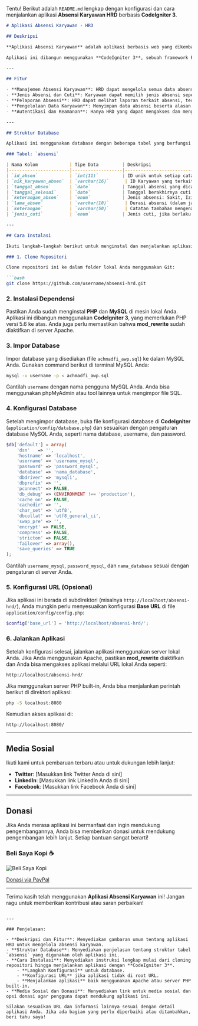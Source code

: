 Tentu! Berikut adalah `README.md` lengkap dengan konfigurasi dan cara menjalankan aplikasi **Absensi Karyawan HRD** berbasis **CodeIgniter 3**.

```markdown
# Aplikasi Absensi Karyawan - HRD

## Deskripsi

**Aplikasi Absensi Karyawan** adalah aplikasi berbasis web yang dikembangkan untuk membantu HRD dalam memantau dan mengelola absensi karyawan. Aplikasi ini memungkinkan HRD untuk melihat, menambah, mengedit, dan menghapus data absensi karyawan. Karyawan dapat mencatat absensi mereka berdasarkan tanggal, jenis cuti, alasan ketidakhadiran (misalnya Sakit, Izin, Cuti, Alpa, atau Telat), dan durasi absensi.

Aplikasi ini dibangun menggunakan **CodeIgniter 3**, sebuah framework PHP yang efisien dan mudah digunakan untuk pengembangan aplikasi web.

---

## Fitur

- **Manajemen Absensi Karyawan**: HRD dapat mengelola semua data absensi karyawan, termasuk menambah, mengedit, dan menghapus absensi.
- **Jenis Absensi dan Cuti**: Karyawan dapat memilih jenis absensi seperti Sakit, Izin, Cuti, Alpa, atau Telat.
- **Pelaporan Absensi**: HRD dapat melihat laporan terkait absensi, termasuk jumlah hari cuti, sakit, atau ketidakhadiran lainnya.
- **Pengelolaan Data Karyawan**: Menyimpan data absensi beserta alasan dan durasi ketidakhadiran karyawan.
- **Autentikasi dan Keamanan**: Hanya HRD yang dapat mengakses dan mengelola data absensi.

---

## Struktur Database

Aplikasi ini menggunakan database dengan beberapa tabel yang berfungsi untuk menyimpan data absensi karyawan. Berikut adalah tabel `absensi` yang utama:

### Tabel: `absensi`

| Nama Kolom            | Tipe Data         | Deskripsi                                      |
|-----------------------|-------------------|------------------------------------------------|
| `id_absen`            | `int(11)`         | ID unik untuk setiap catatan absensi.          |
| `nik_karyawan_absen`  | `varchar(16)`      | ID Karyawan yang terkait dengan absensi.      |
| `tanggal_absen`       | `date`            | Tanggal absensi yang dicatat.                 |
| `tanggal_selesai`     | `date`            | Tanggal berakhirnya cuti atau absensi.        |
| `keterangan_absen`    | `enum`            | Jenis absensi: Sakit, Izin, Cuti, Alpa, Telat. |
| `lama_absen`          | `varchar(10)`      | Durasi absensi (dalam jam atau hari).          |
| `keterangan`          | `varchar(50)`      | Catatan tambahan mengenai absensi.             |
| `jenis_cuti`          | `enum`            | Jenis cuti, jika berlaku.                     |

---

## Cara Instalasi

Ikuti langkah-langkah berikut untuk menginstal dan menjalankan aplikasi **Absensi Karyawan** ini di server lokal Anda.

### 1. Clone Repositori

Clone repositori ini ke dalam folder lokal Anda menggunakan Git:

```bash
git clone https://github.com/username/absensi-hrd.git
```

### 2. Instalasi Dependensi

Pastikan Anda sudah menginstal **PHP** dan **MySQL** di mesin lokal Anda. Aplikasi ini dibangun menggunakan **CodeIgniter 3**, yang memerlukan PHP versi 5.6 ke atas. Anda juga perlu memastikan bahwa **mod_rewrite** sudah diaktifkan di server Apache.

### 3. Impor Database

Impor database yang disediakan (file `achmadfi_awp.sql`) ke dalam MySQL Anda. Gunakan command berikut di terminal MySQL Anda:

```bash
mysql -u username -p < achmadfi_awp.sql
```

Gantilah `username` dengan nama pengguna MySQL Anda. Anda bisa menggunakan phpMyAdmin atau tool lainnya untuk mengimpor file SQL.

### 4. Konfigurasi Database

Setelah mengimpor database, buka file konfigurasi database di **CodeIgniter** (`application/config/database.php`) dan sesuaikan dengan pengaturan database MySQL Anda, seperti nama database, username, dan password.

```php
$db['default'] = array(
    'dsn'	=> '',
    'hostname' => 'localhost',
    'username' => 'username_mysql',
    'password' => 'password_mysql',
    'database' => 'nama_database',
    'dbdriver' => 'mysqli',
    'dbprefix' => '',
    'pconnect' => FALSE,
    'db_debug' => (ENVIRONMENT !== 'production'),
    'cache_on' => FALSE,
    'cachedir' => '',
    'char_set' => 'utf8',
    'dbcollat' => 'utf8_general_ci',
    'swap_pre' => '',
    'encrypt' => FALSE,
    'compress' => FALSE,
    'stricton' => FALSE,
    'failover' => array(),
    'save_queries' => TRUE
);
```

Gantilah `username_mysql`, `password_mysql`, dan `nama_database` sesuai dengan pengaturan di server Anda.

### 5. Konfigurasi URL (Opsional)

Jika aplikasi ini berada di subdirektori (misalnya `http://localhost/absensi-hrd/`), Anda mungkin perlu menyesuaikan konfigurasi **Base URL** di file `application/config/config.php`:

```php
$config['base_url'] = 'http://localhost/absensi-hrd/';
```

### 6. Jalankan Aplikasi

Setelah konfigurasi selesai, jalankan aplikasi menggunakan server lokal Anda. Jika Anda menggunakan Apache, pastikan **mod_rewrite** diaktifkan dan Anda bisa mengakses aplikasi melalui URL lokal Anda seperti:

```
http://localhost/absensi-hrd/
```

Jika menggunakan server PHP built-in, Anda bisa menjalankan perintah berikut di direktori aplikasi:

```bash
php -S localhost:8080
```

Kemudian akses aplikasi di:

```
http://localhost:8080/
```

---

## Media Sosial

Ikuti kami untuk pembaruan terbaru atau untuk dukungan lebih lanjut:

- **Twitter**: [Masukkan link Twitter Anda di sini]
- **LinkedIn**: [Masukkan link LinkedIn Anda di sini]
- **Facebook**: [Masukkan link Facebook Anda di sini]

---

## Donasi

Jika Anda merasa aplikasi ini bermanfaat dan ingin mendukung pengembangannya, Anda bisa memberikan donasi untuk mendukung pengembangan lebih lanjut. Setiap bantuan sangat berarti!

### Beli Saya Kopi ☕
![Beli Saya Kopi](https://example.com/icon-coffee.png)

[Donasi via PayPal](https://www.paypal.me/username)

---

Terima kasih telah menggunakan **Aplikasi Absensi Karyawan** ini! Jangan ragu untuk memberikan kontribusi atau saran perbaikan!
```

---

### Penjelasan:

- **Deskripsi dan Fitur**: Menyediakan gambaran umum tentang aplikasi HRD untuk mengelola absensi karyawan.
- **Struktur Database**: Menyediakan penjelasan tentang struktur tabel `absensi` yang digunakan oleh aplikasi ini.
- **Cara Instalasi**: Menyediakan instruksi lengkap mulai dari cloning repositori hingga menjalankan aplikasi dengan **CodeIgniter 3**. 
    - **Langkah Konfigurasi** untuk database.
    - **Konfigurasi URL** jika aplikasi tidak di root URL.
    - **Menjalankan aplikasi** baik menggunakan Apache atau server PHP built-in.
- **Media Sosial dan Donasi**: Menyediakan link untuk media sosial dan opsi donasi agar pengguna dapat mendukung aplikasi ini.

Silakan sesuaikan URL dan informasi lainnya sesuai dengan detail aplikasi Anda. Jika ada bagian yang perlu diperbaiki atau ditambahkan, beri tahu saya!
